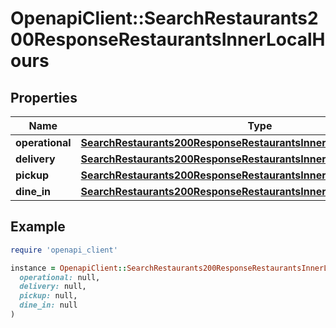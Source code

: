 # OpenapiClient::SearchRestaurants200ResponseRestaurantsInnerLocalHours

## Properties

| Name | Type | Description | Notes |
| ---- | ---- | ----------- | ----- |
| **operational** | [**SearchRestaurants200ResponseRestaurantsInnerLocalHoursOperational**](SearchRestaurants200ResponseRestaurantsInnerLocalHoursOperational.md) |  | [optional] |
| **delivery** | [**SearchRestaurants200ResponseRestaurantsInnerLocalHoursOperational**](SearchRestaurants200ResponseRestaurantsInnerLocalHoursOperational.md) |  | [optional] |
| **pickup** | [**SearchRestaurants200ResponseRestaurantsInnerLocalHoursOperational**](SearchRestaurants200ResponseRestaurantsInnerLocalHoursOperational.md) |  | [optional] |
| **dine_in** | [**SearchRestaurants200ResponseRestaurantsInnerLocalHoursOperational**](SearchRestaurants200ResponseRestaurantsInnerLocalHoursOperational.md) |  | [optional] |

## Example

```ruby
require 'openapi_client'

instance = OpenapiClient::SearchRestaurants200ResponseRestaurantsInnerLocalHours.new(
  operational: null,
  delivery: null,
  pickup: null,
  dine_in: null
)
```

